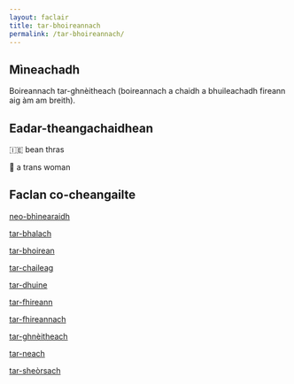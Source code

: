 ```yaml
---
layout: faclair
title: tar-bhoireannach
permalink: /tar-bhoireannach/
---
```


## Mìneachadh

Boireannach tar-ghnèitheach (boireannach a chaidh a bhuileachadh fireann aig àm am breith).

## Eadar-theangachaidhean

&#x1f1ee;&#x1f1ea; bean thras

&#x1f3f4;&#xe0067;&#xe0062;&#xe0065;&#xe006e;&#xe0067;&#xe007f; a trans woman

## Faclan co-cheangailte

[neo-bhìnearaidh](https://faclair.lgbt/neo-bhinearaidh)

[tar-bhalach](https://faclair.lgbt/tar-bhalach)

[tar-bhoirean](https://faclair.lgbt/tar-bhoireann)

[tar-chaileag](https://faclair.lgbt/tar-chaileag)

[tar-dhuine](https://faclair.lgbt/tar-dhuine)

[tar-fhireann](https://faclair.lgbt/tar-fhireann)

[tar-fhireannach](https://faclair.lgbt/tar-fhireannach)

[tar-ghnèitheach](https://faclair.lgbt/tar-ghneitheach)

[tar-neach](https://faclair.lgbt/tar-neach)

[tar-sheòrsach](https://faclair.lgbt/tar-sheorsach)